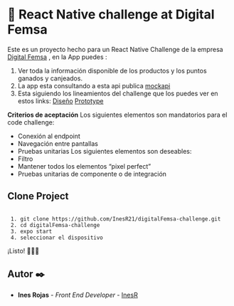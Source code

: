 # 🚀 React Native challenge at Digital Femsa

Este es un proyecto hecho para un React Native Challenge de la empresa [Digital Femsa](https://www.femsa.com/es/unidades-de-negocio/digital-femsa/) , en la App puedes :

1.  Ver toda la información disponible de los productos y los puntos ganados y canjeados.
2.  La app esta consultando a esta api publica [mockapi](https://6222994f666291106a29f999.mockapi.io/api/v1/products)
3.  Esta siguiendo los lineamientos del challenge que los puedes ver en estos links:
    [Diseño](https://www.figma.com/file/AIMJp1Y6Gfv9PmQ8lYmUy8/Code-challenge?node-id=6%3A649&t=Xn9gqR3I8BMbPAal-0)
    [Prototype](https://www.figma.com/proto/AIMJp1Y6Gfv9PmQ8lYmUy8/Code-challenge?node-id=6%3A649&scaling=scale-down&page-id=0%3A1&starting-point-node-id=6%3A649)

**Criterios de aceptación**
Los siguientes elementos son mandatorios para el code challenge:

- Conexión al endpoint
- Navegación entre pantallas
- Pruebas unitarias
  Los siguientes elementos son deseables:
- Filtro
- Mantener todos los elementos “pixel perfect”
- Pruebas unitarias de componente o de integración

## Clone Project

```

 1. git clone https://github.com/InesR21/digitalFemsa-challenge.git
 2. cd digitalFemsa-challenge
 3. expo start
 4. seleccionar el dispositivo

```

¡Listo! 🚀🚀🚀

## Autor ✒️

- **Ines Rojas** - _Front End Developer_ - [InesR](https://www.linkedin.com/in/ines-rojasc/)
